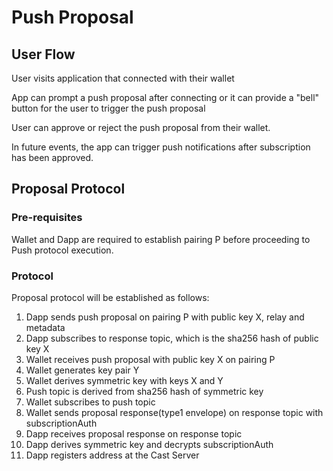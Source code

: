 # Push Proposal

## User Flow

User visits application that connected with their wallet

App can prompt a push proposal after connecting or it can provide a "bell" button for the user to trigger the push proposal

User can approve or reject the push proposal from their wallet.

In future events, the app can trigger push notifications after subscription has been approved.

## Proposal Protocol

### Pre-requisites

Wallet and Dapp are required to establish pairing P before proceeding to Push protocol execution.


### Protocol

Proposal protocol will be established as follows:

1. Dapp sends push proposal on pairing P with public key X, relay and metadata
2. Dapp subscribes to response topic, which is the sha256 hash of public key X
3. Wallet receives push proposal with public key X on pairing P
4. Wallet generates key pair Y
5. Wallet derives symmetric key with keys X and Y
6. Push topic is derived from sha256 hash of symmetric key 
7. Wallet subscribes to push topic 
8. Wallet sends proposal response(type1 envelope) on response topic with subscriptionAuth
9. Dapp receives proposal response on response topic
10. Dapp derives symmetric key and decrypts subscriptionAuth
11. Dapp registers address at the Cast Server
 
